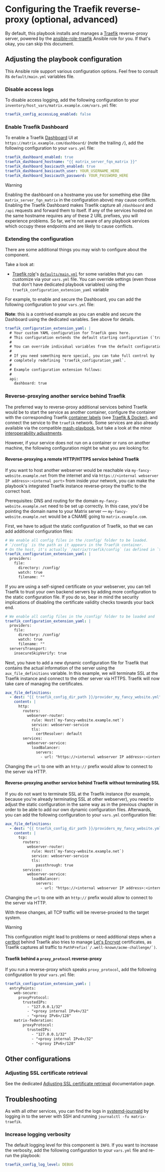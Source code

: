 # Configuring the Traefik reverse-proxy (optional, advanced)

By default, this playbook installs and manages a [Traefik](https://doc.traefik.io/traefik/) reverse-proxy server, powered by the [ansible-role-traefik](https://github.com/mother-of-all-self-hosting/ansible-role-traefik) Ansible role for you. If that's okay, you can skip this document.

## Adjusting the playbook configuration

This Ansible role support various configuration options. Feel free to consult its `default/main.yml` variables file.

### Disable access logs

To disable access logging, add the following configuration to your `inventory/host_vars/matrix.example.com/vars.yml` file:

```yaml
traefik_config_accessLog_enabled: false
```

### Enable Traefik Dashboard

To enable a Traefik [Dashboard](https://doc.traefik.io/traefik/operations/dashboard/) UI at `https://matrix.example.com/dashboard/` (note the trailing `/`), add the following configuration to your `vars.yml` file:

```yaml
traefik_dashboard_enabled: true
traefik_dashboard_hostname: "{{ matrix_server_fqn_matrix }}"
traefik_dashboard_basicauth_enabled: true
traefik_dashboard_basicauth_user: YOUR_USERNAME_HERE
traefik_dashboard_basicauth_password: YOUR_PASSWORD_HERE
```

> [!WARNING]
> Enabling the dashboard on a hostname you use for something else (like `matrix_server_fqn_matrix` in the configuration above) may cause conflicts. Enabling the Traefik Dashboard makes Traefik capture all `/dashboard` and `/api` requests and forward them to itself. If any of the services hosted on the same hostname requires any of these 2 URL prefixes, you will experience problems. So far, we're not aware of any playbook services which occupy these endpoints and are likely to cause conflicts.

### Extending the configuration

There are some additional things you may wish to configure about the component.

Take a look at:

- [Traefik role](https://github.com/mother-of-all-self-hosting/ansible-role-traefik)'s [`defaults/main.yml`](https://github.com/mother-of-all-self-hosting/ansible-role-traefik/blob/main/defaults/main.yml) for some variables that you can customize via your `vars.yml` file. You can override settings (even those that don't have dedicated playbook variables) using the `traefik_configuration_extension_yaml` variable

For example, to enable and secure the Dashboard, you can add the following configuration to your `vars.yml` file:

**Note**: this is a contrived example as you can enable and secure the Dashboard using the dedicated variables. See above for details.

```yaml
traefik_configuration_extension_yaml: |
  # Your custom YAML configuration for Traefik goes here.
  # This configuration extends the default starting configuration (`traefik_configuration_yaml`).
  #
  # You can override individual variables from the default configuration, or introduce new ones.
  #
  # If you need something more special, you can take full control by
  # completely redefining `traefik_configuration_yaml`.
  #
  # Example configuration extension follows:
  #
  api:
    dashboard: true
```

### Reverse-proxying another service behind Traefik

The preferred way to reverse-proxy additional services behind Traefik would be to start the service as another container, configure the container with the corresponding Traefik [container labels](https://docs.docker.com/config/labels-custom-metadata/) (see [Traefik & Docker](https://doc.traefik.io/traefik/routing/providers/docker/)), and connect the service to the `traefik` network. Some services are also already available via the compatible [mash-playbook](https://github.com/mother-of-all-self-hosting/mash-playbook), but take a look at the minor [interoperability adjustments](https://github.com/mother-of-all-self-hosting/mash-playbook/blob/main/docs/interoperability.md).

However, if your service does not run on a container or runs on another machine, the following configuration might be what you are looking for.

#### Reverse-proxying a remote HTTP/HTTPS service behind Traefik

If you want to host another webserver would be reachable via `my-fancy-website.example.net` from the internet and via `https://<internal webserver IP address>:<internal port>` from inside your network, you can make the playbook's integrated Traefik instance reverse-proxy the traffic to the correct host.

Prerequisites: DNS and routing for the domain `my-fancy-website.example.net` need to be set up correctly. In this case, you'd be pointing the domain name to your Matrix server — `my-fancy-website.example.net` would be a CNAME going to `matrix.example.com`.

First, we have to adjust the static configuration of Traefik, so that we can add additional configuration files:

```yaml
# We enable all config files in the /config/ folder to be loaded.
# `/config` is the path as it appears in the Traefik container.
# On the host, it's actually `/matrix/traefik/config` (as defined in `traefik_config_dir_path`).
traefik_configuration_extension_yaml: |
  providers:
    file:
      directory: /config/
      watch: true
      filename: ""
```

If you are using a self-signed certificate on your webserver, you can tell Traefik to trust your own backend servers by adding more configuration to the static configuration file. If you do so, bear in mind the security implications of disabling the certificate validity checks towards your back end.

```yaml
# We enable all config files in the /config/ folder to be loaded and
traefik_configuration_extension_yaml: |
  providers:
    file:
      directory: /config/
      watch: true
      filename: ""
  serversTransport:
    insecureSkipVerify: true
```

Next, you have to add a new dynamic configuration file for Traefik that contains the actual information of the server using the `aux_file_definitions` variable. In this example, we will terminate SSL at the Traefik instance and connect to the other server via HTTPS. Traefik will now take care of managing the certificates.

```yaml
aux_file_definitions:
  - dest: "{{ traefik_config_dir_path }}/provider_my_fancy_website.yml"
    content: |
      http:
        routers:
          webserver-router:
            rule: Host(`my-fancy-website.example.net`)
            service: webserver-service
            tls:
              certResolver: default
        services:
          webserver-service:
            loadBalancer:
              servers:
                - url: "https://<internal webserver IP address>:<internal port>"
```
Changing the `url` to one with an `http://` prefix would allow to connect to the server via HTTP.

#### Reverse-proxying another service behind Traefik without terminating SSL

If you do not want to terminate SSL at the Traefik instance (for example, because you're already terminating SSL at other webserver), you need to adjust the static configuration in the same way as in the previous chapter in order to be able to add our own dynamic configuration files. Afterwards, you can add the following configuration to your `vars.yml` configuration file:

```yaml
aux_file_definitions:
  - dest: "{{ traefik_config_dir_path }}/providers_my_fancy_website.yml"
    content: |
      tcp:
        routers:
          webserver-router:
            rule: Host(`my-fancy-website.example.net`)
            service: webserver-service
            tls:
              passthrough: true
        services:
          webserver-service:
            loadBalancer:
              servers:
                - url: "https://<internal webserver IP address>:<internal port>"
```
Changing the `url` to one with an `http://` prefix would allow to connect to the server via HTTP.

With these changes, all TCP traffic will be reverse-proxied to the target system.

> [!WARNING]
> This configuration might lead to problems or need additional steps when a [certbot](https://certbot.eff.org/) behind Traefik also tries to manage [Let's Encrypt](https://letsencrypt.org/) certificates, as Traefik captures all traffic to ```PathPrefix(`/.well-known/acme-challenge/`)```.

#### Traefik behind a `proxy_protocol` reverse-proxy

If you run a reverse-proxy which speaks `proxy_protocol`, add the following configuration to your `vars.yml` file:

```yaml
traefik_configuration_extension_yaml: |
  entryPoints:
    web-secure:
      proxyProtocol:
        trustedIPs:
          - "127.0.0.1/32"
          - "<proxy internal IPv4>/32"
          - "<proxy IPv6>/128"
    matrix-federation:
        proxyProtocol:
          trustedIPs:
            - "127.0.0.1/32"
            - "<proxy internal IPv4>/32"
            - "<proxy IPv6>/128"
```

## Other configurations

### Adjusting SSL certificate retrieval

See the dedicated [Adjusting SSL certificate retrieval](configuring-playbook-ssl-certificates.md) documentation page.

## Troubleshooting

As with all other services, you can find the logs in [systemd-journald](https://www.freedesktop.org/software/systemd/man/systemd-journald.service.html) by logging in to the server with SSH and running `journalctl -fu matrix-traefik`.

### Increase logging verbosity

The default logging level for this component is `INFO`. If you want to increase the verbosity, add the following configuration to your `vars.yml` file and re-run the playbook:

```yaml
traefik_config_log_level: DEBUG
```
